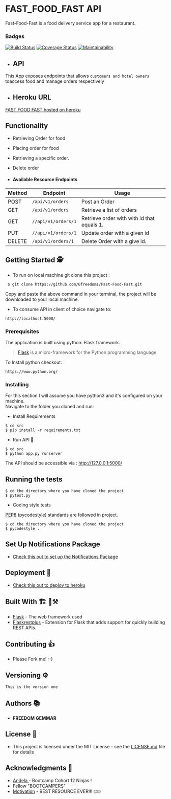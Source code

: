 # FAST_FOOD_FAST API

Fast-Food-Fast is a food delivery service app for a restaurant.

### Badges
[![Build Status](https://travis-ci.com/Gfreedoms/Fast-Food-Fast.svg?branch=api)](https://travis-ci.com/Gfreedoms/Fast-Food-Fast)
[![Coverage Status](https://coveralls.io/repos/github/Gfreedoms/Fast-Food-Fast/badge.svg?branch=api)](https://coveralls.io/github/Gfreedoms/Fast-Food-Fast?branch=api)
[![Maintainability](https://api.codeclimate.com/v1/badges/f3539663b70ac1e25979/maintainability)](https://codeclimate.com/github/Gfreedoms/Fast-Food-Fast/maintainability)


- ## API
This App exposes endpoints that allows ```customers and hotel owners``` toaccess food and manage orders respectively

- ## Heroku URL
[FAST FOOD FAST hosted on  heroku ](https://food-food-fast-api.herokuapp.com/api/v1/orders)

## Functionality

- Retrieving Order for food
- Placing order for food
- Retrieving a specific order.
- Delete order

- #### Available Resource Endpoints

|Method | Endpoint | Usage |
| ---- | ---- | --------------- |
|POST| `/api/v1/orders` | Post an Order|
|GET| `/api/v1/orders` | Retrieve a list of orders|
|GET| `//api/v1/orders/1` | Retrieve order with with id that equals 1.|
|PUT| `//api/v1/orders/1` |Update order with a given id |
|DELETE| `/api/v1/orders/1` | Delete Order with a  give id.|


## Getting Started 🕵
- To run on local machine git clone this project :
```
 $ git clone https://github.com/Gfreedoms/Fast-Food-Fast.git
 ```

 Copy and paste the above command in your terminal, the project will be downloaded to your local machine.

- To consume API in client of choice navigate to:
 ```
 http://localhost:5000/
 ```

### Prerequisites
The application is built using python: Flask framework.
>[Flask](http://flask.pocoo.org/) is a micro-framework for the Python programming language.


To Install python checkout:
```
https://www.python.org/
```


### Installing
For this section I will assume you have python3 and it's configured on your machine. </br>
Navigate to the folder you cloned and run: </br>

- Install Requirements
```
$ cd src
$ pip install -r requirements.txt
```


- Run API 🏃
```
$ cd src
$ python app.py runserver
```
The API should be accessible via : http://127.0.0.1:5000/


## Running the tests

```
$ cd the directory where you have cloned the project
$ pytest.py
```

- Coding style tests

[PEP8](https://pypi.org/project/pycodestyle/) (pycodestyle) standards are followed in project. </br>

```
$ cd the directory where you have cloned the project
$ pycodestyle .

```


## Set Up Notifications Package
 - [Check this out to set up the Notifications Package](src/api/utils/notifications/README_notifications.md)

## Deployment 🚀

- [Check this out to deploy to heroku](https://devcenter.heroku.com/articles/getting-started-with-python#introduction)

## Built With  🏗 🔨⚒

* [Flask](http://flask.pocoo.org/) - The web framework used
* [Flaskrestplus](https://flask-restplus.readthedocs.io/en/stable/) - Extension for Flask that adds support for quickly building REST APIs.

## Contributing 👍

- Please Fork me! :-)

## Versioning ⚙

`This is the version one`

## Authors 📚

* **FREEDOM GEMMAR**


## License 🤝

- This project is licensed under the MIT License - see the [LICENSE.md](LICENSE.md) file for details

## Acknowledgments 🙏

* [Andela ](https://andela.com/) - Bootcamp Cohort 12 Ninjas !
* Fellow "BOOTCAMPERS"
* [Motivation](https://www.youtube.com/watch?v=dQw4w9WgXcQ) - BEST RESOURCE EVER!!! 🤓🤓

